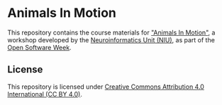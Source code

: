 # Animals In Motion

This repository contains the course materials for ["Animals In Motion"](https://neuroinformatics.dev/open-software-week/animals-in-motion.html),
a workshop developed by the [Neuroinformatics Unit (NIU)](https://neuroinformatics.dev), as part of the [Open Software Week](https://neuroinformatics.dev/open-software-week/).

## License

This repository is licensed under [Creative Commons Attribution 4.0 International (CC BY 4.0)](https://creativecommons.org/licenses/by/4.0/).